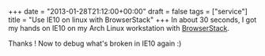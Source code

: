 +++
date = "2013-01-28T21:12:00+00:00"
draft = false
tags = ["service"]
title = "Use IE10 on linux with  BrowserStack"
+++
In about 30 seconds, I got my hands on IE10 on my Arch Linux workstation with [BrowserStack](http://browserstack.com).

Thanks ! Now to debug what's broken in IE10 again :)